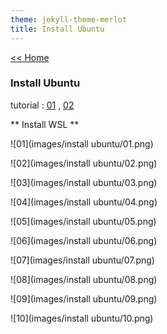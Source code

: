 ```yaml
---
theme: jekyll-theme-merlot
title: Install Ubuntu
---
```

[<< Home](https://yaikaew.github.io/index.html)

### Install Ubuntu

tutorial : [01](https://docs.microsoft.com/en-us/windows/wsl/tutorials/gui-apps) ,  [02](https://drive.google.com/file/d/1KjTbJc478L7zlyJME0eSXdGHQ_a2Lulv/view?usp=sharing)

** Install WSL **

![01](images/install ubuntu/01.png)

![02](images/install ubuntu/02.png)

![03](images/install ubuntu/03.png)

![04](images/install ubuntu/04.png)

![05](images/install ubuntu/05.png)

![06](images/install ubuntu/06.png)

![07](images/install ubuntu/07.png)

![08](images/install ubuntu/08.png)

![09](images/install ubuntu/09.png)

![10](images/install ubuntu/10.png)
